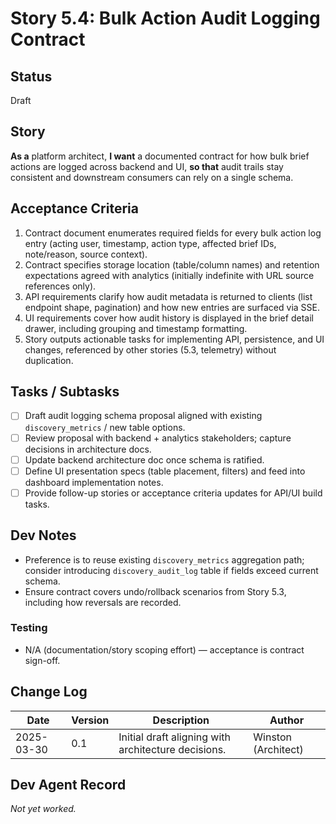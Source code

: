# Story 5.4: Bulk Action Audit Logging Contract

## Status
Draft

## Story
**As a** platform architect,
**I want** a documented contract for how bulk brief actions are logged across backend and UI,
**so that** audit trails stay consistent and downstream consumers can rely on a single schema.

## Acceptance Criteria
1. Contract document enumerates required fields for every bulk action log entry (acting user, timestamp, action type, affected brief IDs, note/reason, source context).
2. Contract specifies storage location (table/column names) and retention expectations agreed with analytics (initially indefinite with URL source references only).
3. API requirements clarify how audit metadata is returned to clients (list endpoint shape, pagination) and how new entries are surfaced via SSE.
4. UI requirements cover how audit history is displayed in the brief detail drawer, including grouping and timestamp formatting.
5. Story outputs actionable tasks for implementing API, persistence, and UI changes, referenced by other stories (5.3, telemetry) without duplication.

## Tasks / Subtasks
- [ ] Draft audit logging schema proposal aligned with existing `discovery_metrics` / new table options.
- [ ] Review proposal with backend + analytics stakeholders; capture decisions in architecture docs.
- [ ] Update backend architecture doc once schema is ratified.
- [ ] Define UI presentation specs (table placement, filters) and feed into dashboard implementation notes.
- [ ] Provide follow-up stories or acceptance criteria updates for API/UI build tasks.

## Dev Notes
- Preference is to reuse existing `discovery_metrics` aggregation path; consider introducing `discovery_audit_log` table if fields exceed current schema.
- Ensure contract covers undo/rollback scenarios from Story 5.3, including how reversals are recorded.

### Testing
- N/A (documentation/story scoping effort) — acceptance is contract sign-off.

## Change Log
| Date | Version | Description | Author |
|------|---------|-------------|--------|
| 2025-03-30 | 0.1 | Initial draft aligning with architecture decisions. | Winston (Architect) |

## Dev Agent Record
_Not yet worked._
